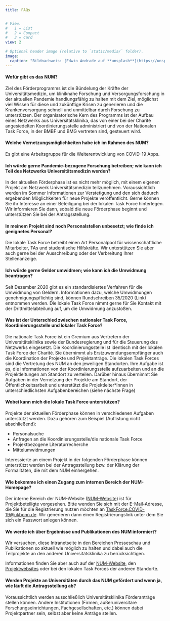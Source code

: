 ```yaml
---
title: FAQs


# View.
#   1 = List
#   2 = Compact
#   3 = Card
view: 2

# Optional header image (relative to `static/media/` folder).
image: 
  caption: "Bildnachweis: [Edwin Andrade auf **unsplash**](https://unsplash.com/photos/4V1dC_eoCwg)"
---
```


#### Wofür gibt es das NUM?

Ziel des Förderprogramms ist die Bündelung der Kräfte der Universitätsmedizin, um kliniknahe Forschung und Versorgungsforschung  in der aktuellen Pandemie handlungsfähig zu halten mit dem Ziel, möglichst viel Wissen für diese und zukünftige Krisen zu generieren und die Krankenversorgung schnell und unmittelbar durch Forschung zu unterstützen. Der organisatorische Kern des Programms ist der Aufbau eines Netzwerks aus Universitätsklinika, das von einer bei der Charité angesiedelten Koordinierungsstelle administriert und von der Nationalen Task Force, in der BMBF und BMG vertreten sind, gesteuert wird.

#### Welche Vernetzungsmöglichkeiten habe ich im Rahmen des NUM?

Es gibt eine Arbeitsgruppe für die Weiterentwicklung von COVID-19 Apps.

#### Ich würde gerne Pandemie-bezogene Forschung betreiben; wie kann ich Teil des Netzwerks Universitätsmedizin werden?

In der aktuellen Förderphase ist es nicht mehr möglich, mit einem eigenen Projekt am Netzwerk Universitätsmedizin teilzunehmen. Voraussichtlich werden im Sommer Informationen zur Verstetigung und den sich dadurch ergebenden Möglichkeiten für neue Projekte veröffentlicht. Gerne können Sie ihr Interesse an einer Beteiligung bei der lokalen Task Force hinterlegen. Wir informieren Sie dann, sobald die neue Förderphase beginnt und unterstützen Sie bei der Antragsstellung.

#### In meinem Projekt sind noch Personalstellen unbesetzt; wie finde ich geeignetes Personal?

Die lokale Task Force betreibt einen Art Personalpool für wissenschaftliche Mitarbeiter, TAs und studentische Hilfskräfte. Wir unterstützen Sie aber auch gerne bei der Ausschreibung oder der Verbreitung Ihrer Stellenanzeige.

#### Ich würde gerne Gelder umwidmen; wie kann ich die Umwidmung beantragen?

Seit Dezember 2020 gibt es ein standardisiertes Verfahren für die Umwidmung von Geldern. Informationen dazu, welche Umwidmungen genehmigungspflichtig sind, können Rundschreiben 35/2020 (Link) entnommen werden. Die lokale Task Force nimmt gerne für Sie Kontakt mit der Drittmittelabteilung auf, um die Umwidmung anzustoßen.

#### Was ist der Unterschied zwischen nationaler Task Force, Koordinierungsstelle und lokaler Task Force?

Die nationale Task Force ist ein Gremium aus Vertretern der Universitätsklinika sowie der Bundesregierung und für die Steuerung des Netzwerks eingesetzt. Die Koordinierungsstelle ist identisch mit der lokalen Task Force der Charité. Sie übernimmt als Erstzuwendungsempfänger auch die Koordination der Projekte und Projektanträge. Die lokalen Task Forces sind die Vertretung des NUM an den jeweiligen Standorten. Ihre Aufgabe ist es, die Informationen von der Koordinierungsstelle aufzuarbeiten und an die Projektleitungen am Standort zu verteilen. Darüber hinaus übernimmt Sie Aufgaben in der Vernetzung der Projekte am Standort, der Öffentlichkeitsarbeit und unterstützt die Projektleiter*innen in unterschiedlichsten Aufgabenbereichen (siehe nächste Frage)

#### Wobei kann mich die lokale Task Force unterstützen?

Projekte der aktuellen Förderphase können in verschiedenen Aufgaben unterstützt werden. Dazu gehören zum Beispiel (Auflistung nicht abschließend):

-	Personalsuche
-	Anfragen an die Koordinierungsstelle/die nationale Task Force
-	Projektbezogene Literaturrecherche
-	Mittelumwidmungen

Interessierte an einem Projekt in der folgenden Förderphase können unterstützt werden bei der Antragsstellung bzw. der Klärung der Formalitäten, die mit dem NUM einhergehen. 

#### Wie bekomme ich einen Zugang zum internen Bereich der NUM-Homepage?

Der interne Bereich der NUM-Website ([NUM-Website](https://www.netzwerk-universitaetsmedizin.de)) ist für Projektbeteiligte vorgesehen. Bitte wenden Sie sich mit der E-Mail-Adresse, die Sie für die Registrierung nutzen möchten an TaskForce.COVID-19@ukbonn.de. Wir generieren dann einen Registrierungslink unter dem Sie sich ein Passwort anlegen können.

#### Wo werde ich über Ergebnisse und Publikationen des NUM informiert?

Wir versuchen, diese Intranetseite in den Bereichen Presseschau und Publikationen so aktuell wie möglich zu halten und dabei auch die Teilprojekte an den anderen Universitätsklinika zu berücksichtigen.

Informationen finden Sie aber auch auf der [NUM-Website](https://www.netzwerk-universitaetsmedizin.de), den [Projektwebsites](https://www.netzwerk-universitaetsmedizin.de/projekte) oder bei den lokalen Task Forces der anderen Standorte.

#### Werden Projekte an Universitäten durch das NUM gefördert und wenn ja, wie läuft die Antragsstellung ab?

Voraussichtlich werden ausschließlich Universitätsklinika Förderanträge stellen können. Andere Institutionen (Firmen, außeruniversitäre Forschungseinrichtungen, Fachgesellschaften, etc.) können dabei Projektpartner sein, selbst aber keine Anträge stellen.





